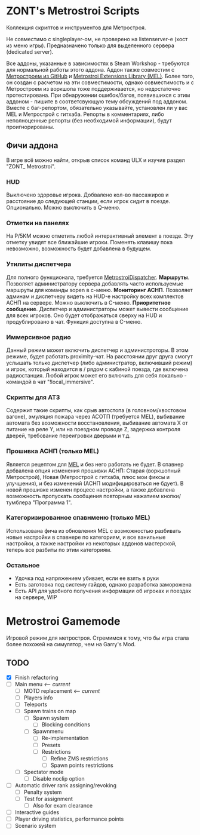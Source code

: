 # ZONT's Metrostroi Scripts

Коллекция скриптов и инструментов для Метростроя.

Не совместимо с singleplayer-ом, не проверено на listenserver-е (хост из меню игры). Предназначено только для выделенного сервера (dedicated server).

Все аддоны, указанные в зависимостях в Steam Workshop - требуются для нормальной работы этого аддона.
Аддон также совместим с [Метростроем из GitHub](https://github.com/metrostroi-repo/MetrostroiAddon) и [Metrostroi Extensions Library (MEL)](https://steamcommunity.com/sharedfiles/filedetails/?id=3401843254). Более того, он создан с расчетом на эти совместимости, однако совместимость и с Метростроем из воркшопа тоже поддерживается, но недостаточно протестирована.
При обнаружении ошибок/багов, появившихся с этим аддоном - пишите в соответсвующую тему обсуждений под аддоном. Вместе с баг-репортом, обязательно указывайте, установлен ли у вас MEL и Метрострой с гитхаба. Репорты в комментариях, либо неполноценные репорты (без необходимой информации), будут проигнорированы.

## Фичи аддона

В игре всё можно найти, открыв список команд ULX и изучив раздел "ZONT_ Metrostroi".

### HUD
Выключено здоровье игрока. Добвалено кол-во пассажиров и расстояние до следующей станции, если игрок сидит в поезде. Опционально. Можно выключить в Q-меню.

### Отметки на панелях
На P/5КМ можно отметить любой интерактивный элемент в поезде. Эту отметку увидят все ближайшие игроки. Поменять клавишу пока невозможно, возможность будет добавлена в будущем.

### Утилиты диспетчера
Для полного функционала, требуется [MetrostroiDispatcher](https://steamcommunity.com/sharedfiles/filedetails/?id=1673775394).
**Маршруты**. Позволяет администратору сервера добавлять часто используемые маршруты для команды sopen в c-меню.
**Мониторинг АСНП**. Позволяет админам и диспетчеру видеть на HUD-е настройку всех комплектов АСНП на сервере. Можно выключить в C-меню.
**Приоритетное сообщение**. Диспетчер и администраторы может вывести сообщение для всех игроков. Оно будет отображаться сверху на HUD и продублировано в чат. Функция доступна в C-меню.

### Иммерсивное радио
Данный режим может включить диспетчер и администроторы. В этом режиме, будет работать proximity-чат. На расстоянии друг друга смогут услышать только диспетчер (либо администратор, включивший режим) и игрок, который находится в / рядом с кабиной поезда, где включена радиостанция.
Любой игрок может его включить для себя локально - командой в чат "!local_immersive".

### Скрипты для АТЗ
Содержит такие скрипты, как срыв автостопа (в головном/хвостовом вагоне), эмуляция пожара через АСОТП (требуется MEL), выбивание автомата без возможности восстановления, выбивание автомата X от питание на реле Y, или на поездном проводе Z, задержка контроля дверей, требование переигровки дверьми и т.д.

### Прошивка АСНП (только MEL)
Является рецептом для [MEL](https://steamcommunity.com/sharedfiles/filedetails/?id=3401843254) и без него работать не будет.
В спавнер добвалена опция изменения прошивки АСНП: Старая (воркшопный Метрострой), Новая (Метрострой с гитхаба, плюс мои фиксы и улучшения), и без изменений (АСНП модифицироваться не бдует).
В новой прошивке изменен процесс настройки, а также добавлена возможность пропускать сообщения повторным нажатием кнопки/тумблера "Программа 1".

### Категоризированное спавнменю (только MEL)
Использована фича из обновления MEL с возможностью разбивать новые настройки в спавнере по категориям, и все ванильные настройки, а также настройки из некоторых аддонов мастерской, теперь все разбиты по этим категориям.

### Остальное
- Удочка под напряжением убивает, если ее взять в руки
- Есть заготовка под систему гайдов, однако разработка заморожена
- Есть API для удобного получения информации об игроках и поездах на сервере, WIP

# Metrostroi Gamemode

Игровой режим для метростроя. Стремимся к тому, что бы игра стала более похожей на симулятор, чем на Garry's Mod.

## TODO

- [x] Finish refactoring
- [ ] Main menu *<-- current*
  - [ ] MOTD replacement *<-- current*
  - [ ] Players info
  - [ ] Teleports
  - [ ] Spawn trains on map
    - [ ] Spawn system
      - [ ] Blocking conditions
    - [ ] Spawnmenu
      - [ ] Re-implementation
      - [ ] Presets
      - [ ] Restrictions
        - [ ] Refine ZMS restrictions
        - [ ] Spawn points restrictions
  - [ ] Spectator mode
    - [ ] Disable noclip option
- [ ] Automatic driver rank assigning/revoking
  - [ ] Penalty system
  - [ ] Test for assignment
    - [ ] Also for exam clearance
- [ ] Interactive guides
- [ ] Player driving statistics, performance points
- [ ] Scenario system

